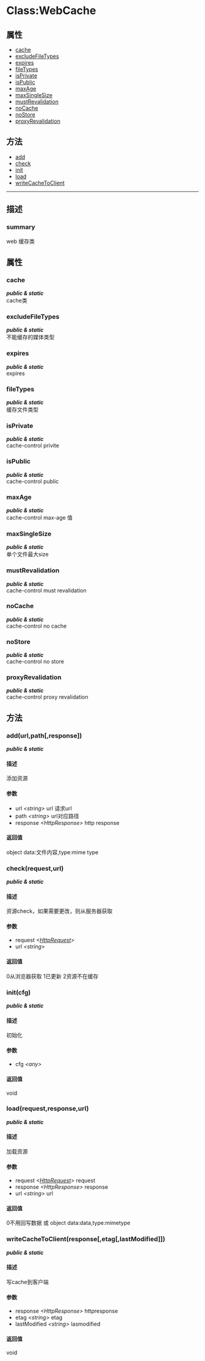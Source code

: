 # Class:WebCache   
## 属性
+ [cache](#PROP_cache)
+ [excludeFileTypes](#PROP_excludeFileTypes)
+ [expires](#PROP_expires)
+ [fileTypes](#PROP_fileTypes)
+ [isPrivate](#PROP_isPrivate)
+ [isPublic](#PROP_isPublic)
+ [maxAge](#PROP_maxAge)
+ [maxSingleSize](#PROP_maxSingleSize)
+ [mustRevalidation](#PROP_mustRevalidation)
+ [noCache](#PROP_noCache)
+ [noStore](#PROP_noStore)
+ [proxyRevalidation](#PROP_proxyRevalidation)
## 方法
+ [add](#METHOD_add)
+ [check](#METHOD_check)
+ [init](#METHOD_init)
+ [load](#METHOD_load)
+ [writeCacheToClient](#METHOD_writeCacheToClient)
---   
## 描述
   
### summary   
web 缓存类  
   
## 属性   
### <a id="PROP_cache">cache</a>   
***public &  static***   
cache类
     
### <a id="PROP_excludeFileTypes">excludeFileTypes</a>   
***public &  static***   
不能缓存的媒体类型
     
### <a id="PROP_expires">expires</a>   
***public &  static***   
expires
     
### <a id="PROP_fileTypes">fileTypes</a>   
***public &  static***   
缓存文件类型
     
### <a id="PROP_isPrivate">isPrivate</a>   
***public &  static***   
cache-control privite
     
### <a id="PROP_isPublic">isPublic</a>   
***public &  static***   
cache-control public
     
### <a id="PROP_maxAge">maxAge</a>   
***public &  static***   
cache-control max-age 值
     
### <a id="PROP_maxSingleSize">maxSingleSize</a>   
***public &  static***   
单个文件最大size
     
### <a id="PROP_mustRevalidation">mustRevalidation</a>   
***public &  static***   
cache-control must revalidation
     
### <a id="PROP_noCache">noCache</a>   
***public &  static***   
cache-control no cache
     
### <a id="PROP_noStore">noStore</a>   
***public &  static***   
cache-control no store
     
### <a id="PROP_proxyRevalidation">proxyRevalidation</a>   
***public &  static***   
cache-control proxy revalidation
     
## 方法   
### <a id="METHOD_add">add(url,path[,response])</a>   
***public &  static***   
#### 描述   
添加资源   
#### 参数   
+ url *&lt;string&gt;*       url 请求url   
+ path *&lt;string&gt;*      url对应路径   
+ response *&lt;HttpResponse&gt;*  http response   
#### 返回值   
object data:文件内容,type:mime type   
### <a id="METHOD_check">check(request,url)</a>   
***public &  static***   
#### 描述   
资源check，如果需要更改，则从服务器获取   
#### 参数   
+ request *&lt;[HttpRequest](#/webroute/api/HttpRequest)&gt;*    
+ url *&lt;string&gt;*    
#### 返回值   
0从浏览器获取 1已更新 2资源不在缓存   
### <a id="METHOD_init">init(cfg)</a>   
***public &  static***   
#### 描述   
初始化   
#### 参数   
+ cfg *&lt;any&gt;*    
#### 返回值   
void   
### <a id="METHOD_load">load(request,response,url)</a>   
***public &  static***   
#### 描述   
加载资源   
#### 参数   
+ request *&lt;[HttpRequest](#/webroute/api/HttpRequest)&gt;*   request   
+ response *&lt;HttpResponse&gt;*  response   
+ url *&lt;string&gt;*       url   
#### 返回值   
0不用回写数据 或 object data:data,type:mimetype   
### <a id="METHOD_writeCacheToClient">writeCacheToClient(response[,etag[,lastModified]])</a>   
***public &  static***   
#### 描述   
写cache到客户端   
#### 参数   
+ response *&lt;HttpResponse&gt;*          httpresponse   
+ etag *&lt;string&gt;*              etag   
+ lastModified *&lt;string&gt;*      lasmodified   
#### 返回值   
void   
